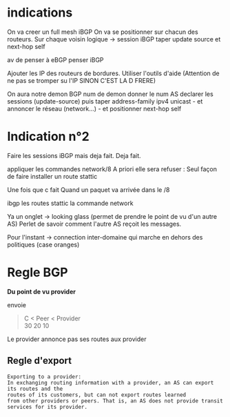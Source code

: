 # indications 

On va creer un full mesh iBGP
On va se positionner sur chacun des routeurs. 
Sur chaque voisin logique -> session iBGP
    taper update source et next-hop self

av de penser à eBGP penser iBGP

Ajouter les IP des routeurs de bordures. Utiliser l'outils d'aide (Attention de ne pas se tromper su l'IP SINON C'EST LA D FRERE)

On aura notre demon BGP
num de demon donner le num AS
declarer les sessions (update-source)
puis taper address-family ipv4 unicast
    - et annoncer le réseau (network...)
    - et positionner next-hop self

# Indication n°2

Faire les sessions iBGP mais deja fait. 
Deja fait.

appliquer les commandes network/8 
A priori elle sera refuser : 
    Seul façon de faire installer un route stattic 

Une fois que c fait 
Quand un paquet va arrivée dans le /8 

ibgp 
les routes stattic 
la commande network 

Ya un onglet -> looking glass (permet de prendre le point de vu d'un autre AS)
                    Perlet de savoir comment l'autre AS reçoit les messages. 

Pour l'instant -> connection inter-domaine qui marche en dehors des politiques (case oranges)

# Regle BGP 
__Du point de vu provider__

envoie
> C < Peer < Provider   
> 30  20       10

Le provider annonce pas ses routes aux provider

## Regle d'export 

    Exporting to a provider: 
    In exchanging routing information with a provider, an AS can export its routes and the
    routes of its customers, but can not export routes learned
    from other providers or peers. That is, an AS does not provide transit services for its provider.